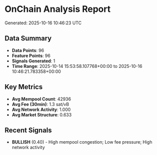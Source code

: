# OnChain Analysis Report
Generated: 2025-10-16 10:46:23 UTC

## Data Summary
- **Data Points**: 96
- **Feature Points**: 96
- **Signals Generated**: 1
- **Time Range**: 2025-10-14 15:53:58.107768+00:00 to 2025-10-16 10:46:21.783358+00:00

## Key Metrics
- **Avg Mempool Count**: 42936
- **Avg Fee (30min)**: 1.3 sat/vB
- **Avg Network Activity**: 1.000
- **Avg Market Structure**: 0.633

## Recent Signals
- **BULLISH** (0.40) - High mempool congestion; Low fee pressure; High network activity
